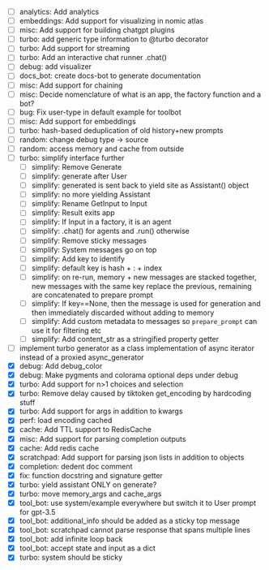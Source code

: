 - [ ] analytics: Add analytics
- [ ] embeddings: Add support for visualizing in nomic atlas
- [ ] misc: Add support for building chatgpt plugins
- [ ] turbo: add generic type information to @turbo decorator
- [ ] turbo: Add support for streaming
- [ ] turbo: Add an interactive chat runner .chat()
- [ ] debug: add visualizer
- [ ] docs_bot: create docs-bot to generate documentation
- [ ] misc: Add support for chaining
- [ ] misc: Decide nomenclature of what is an app, the factory function and a bot?
- [ ] bug: Fix user-type in default example for toolbot
- [ ] misc: Add support for embeddings
- [ ] turbo: hash-based deduplication of old history+new prompts
- [ ] random: change debug type -> source
- [ ] random: access memory and cache from outside
- [ ] turbo: simplify interface further
  + [ ] simplify: Remove Generate
  + [ ] simplify: generate after User
  + [ ] simplify: generated is sent back to yield site as Assistant() object
  + [ ] simplify: no more yielding Assistant
  + [ ] simplify: Rename GetInput to Input
  + [ ] simplify: Result exits app
  + [ ] simplify: If Input in a factory, it is an agent
  + [ ] simplify: .chat() for agents and .run() otherwise
  + [ ] simplify: Remove sticky messages
  + [ ] simplify: System messages go on top
  + [ ] simplify: Add key to identify
  + [ ] simplify: default key is hash + : + index
  + [ ] simplify: on re-run, memory + new messages are stacked together, new messages with the same key replace the previous, remaining are concatenated to prepare prompt
  + [ ] simplify: If key==None, then the message is used for generation and then immediately discarded without adding to memory
  + [ ] simplify: Add custom metadata to messages so `prepare_prompt` can use it for filtering etc
  + [ ] simplify: Add content_str as a stringified property getter
- [ ] implement turbo generator as a class implementation of async iterator instead of a proxied async_generator
- [x] debug: Add debug_color
- [x] debug: Make pygments and colorama optional deps under debug
- [x] turbo: Add support for n>1 choices and selection
- [x] turbo: Remove delay caused by tiktoken get_encoding by hardcoding stuff
- [x] turbo: Add support for args in addition to kwargs
- [x] perf: load encoding cached
- [x] cache: Add TTL support to RedisCache
- [x] misc: Add support for parsing completion outputs
- [x] cache: Add redis cache
- [x] scratchpad: Add support for parsing json lists in addition to objects
- [x] completion: dedent doc comment
- [x] fix: function docstring and signature getter
- [x] turbo: yield assistant ONLY on generate?
- [x] turbo: move memory_args and cache_args
- [x] tool_bot: use system/example everywhere but switch it to User prompt for gpt-3.5
- [x] tool_bot: additional_info should be added as a sticky top message
- [x] tool_bot: scratchpad cannot parse response that spans multiple lines
- [x] tool_bot: add infinite loop back
- [x] tool_bot: accept state and input as a dict
- [x] turbo: system should be sticky

